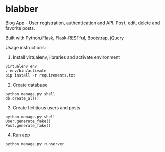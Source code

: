 # blabber
Blog App - User registration, authentication and API. Post, edit, delete and favorite posts.

Built with Python/Flask, Flask-RESTful, Bootstrap, jQuery

Usage instructions:

1) Install virtualenv, libraries and activate environment
```
virtualenv env
. env/bin/activate
pip install -r requirements.txt
```
2) Create database
```
python manage.py shell
db.create_all()
```

3) Create fictitious users and posts
```
python manage.py shell
User.generate_fake()
Post.generate_fake()
```

4) Run app
```
python manage.py runserver
```

